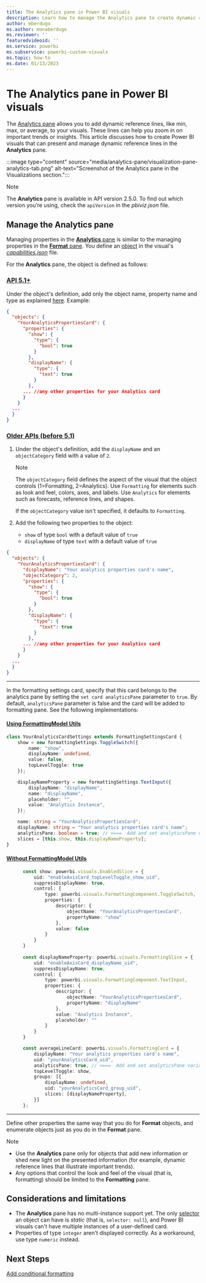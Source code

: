 ```yaml
---
title: The Analytics pane in Power BI visuals
description: Learn how to manage the Analytics pane to create dynamic reference lines, like min, max, or average, in Power BI visuals.
author: mberdugo
ms.author: monaberdugo
ms.reviewer: ''
featuredvideoid: ''
ms.service: powerbi
ms.subservice: powerbi-custom-visuals
ms.topic: how-to
ms.date: 01/13/2023
---
```


# The Analytics pane in Power BI visuals

The [Analytics pane](../../transform-model/desktop-analytics-pane.md) allows you to add dynamic reference lines, like min, max, or average, to your visuals. These lines can help you zoom in on important trends or insights. This article discusses how to create Power BI visuals that can present and manage dynamic reference lines in the **Analytics** pane.

:::image type="content" source="media/analytics-pane/visualization-pane-analytics-tab.png" alt-text="Screenshot of the Analytics pane in the Visualizations section.":::

> [!NOTE]
> The **Analytics** pane is available in API version 2.5.0. To find out which version you’re using, check the `apiVersion` in the *pbiviz.json* file.

## Manage the Analytics pane

Managing properties in the [**Analytics** pane](../../transform-model/desktop-analytics-pane.md) is similar to the managing properties in the [**Format** pane](./custom-visual-develop-tutorial-format-options.md). You define an [object](objects-properties.md) in the visual's [*capabilities.json*](capabilities.md) file.

For the **Analytics** pane, the object is defined as follows:

### [API 5.1+](#tab/API-5-1)

Under the object's definition, add only the object name, property name and type as explained [here](./format-pane.md).
Example:

```json
{
  "objects": {
    "YourAnalyticsPropertiesCard": {
      "properties": {
        "show": {
          "type": {
            "bool": true
          }
        },
        "displayName": {
          "type": {
            "text": true
          }
        },
      ... //any other properties for your Analytics card
      }
    }
  ...
  }
}
```

### [Older APIs (before 5.1)](#tab/Old-API)

1. Under the object's definition, add the `displayName` and an `objectCategory` field with a value of `2`.

    >[!NOTE]
    >The `objectCategory` field defines the aspect of the visual that the object controls (1=Formatting, 2=Analytics). Use `Formatting` for elements such as look and feel, colors, axes, and labels. Use `Analytics` for elements such as forecasts, reference lines, and shapes.
    >
    > If the `objectCategory` value isn't specified, it defaults to `Formatting`.

1. Add the following two properties to the object:
   * `show` of type `bool` with a default value of `true`
   * `displayName` of type `text` with a default value of `true`

```json
{
  "objects": {
    "YourAnalyticsPropertiesCard": {
      "displayName": "Your analytics properties card's name",
      "objectCategory": 2,
      "properties": {
        "show": {
          "type": {
            "bool": true
          }
        },
        "displayName": {
          "type": {
            "text": true
          }
        },
      ... //any other properties for your Analytics card
      }
    }
  ...
  }
}
```

---

In the formatting settings card, specify that this card belongs to the analytics pane by setting the `set card analyticsPane` parameter to `true`. By default, `analyticsPane` parameter is false and the card will be added to formatting pane. See the following implementations:

#### [Using FormattingModel Utils](#tab/API-5-1-Impl-FormattingModel-Utils)

```typescript
class YourAnalyticsCardSettings extends FormattingSettingsCard {
    show = new formattingSettings.ToggleSwitch({
        name: "show",
        displayName: undefined,
        value: false,
        topLevelToggle: true
    });

    displayNameProperty = new formattingSettings.TextInput({
        displayName: "displayName",
        name: "displayName",
        placeholder: "",
        value: "Analytics Instance",
    });

    name: string = "YourAnalyticsPropertiesCard";
    displayName: string = "Your analytics properties card's name";
    analyticsPane: boolean = true; // <===  Add and set analyticsPane variable to true 
    slices = [this.show, this.displayNameProperty];
}
```

#### [Without FormattingModel Utils](#tab/API-5-1-Without-FormattingModel-Utils)

```typescript
      const show: powerbi.visuals.EnabledSlice = {
          uid: "enableAxisCard_topLevelToggle_show_uid",
          suppressDisplayName: true,
          control: {
              type: powerbi.visuals.FormattingComponent.ToggleSwitch,
              properties: {
                  descriptor: {
                      objectName: "YourAnalyticsPropertiesCard",
                      propertyName: "show"
                  },
                  value: false
              }
          }
      }
        
      const displayNameProperty: powerbi.visuals.FormattingSlice = {
          uid: "enableAxisCard_displayName_uid",
          suppressDisplayName: true,
          control: {
              type: powerbi.visuals.FormattingComponent.TextInput,
              properties: {
                  descriptor: {
                      objectName: "YourAnalyticsPropertiesCard",
                      propertyName: "displayName"
                  },
                  value: "Analytics Instance",
                  placeholder: ""
              }
          }
      }

      const averageLineCard: powerbi.visuals.FormattingCard = {
          displayName: "Your analytics properties card's name",
          uid: "yourAnalyticsCard_uid",
          analyticsPane: true, // <===  Add and set analyticsPane variable to true 
          topLevelToggle: show,
          groups: [{
              displayName: undefined,
              uid: "yourAnalyticsCard_group_uid",
              slices: [displayNameProperty],
          }]
      };
```

---

Define other properties the same way that you do for **Format** objects, and enumerate objects just as you do in the **Format** pane.

> [!NOTE]
>
> * Use the **Analytics** pane only for objects that add new information or shed new light on the presented information (for example, dynamic reference lines that illustrate important trends).
> * Any options that control the look and feel of the visual (that is, formatting) should be limited to the **Formatting** pane.

## Considerations and limitations

* The **Analytics** pane has no multi-instance support yet. The only [selector](objects-properties.md#objects-selectors-types) an object can have is *static* (that is, `selector: null`), and Power BI visuals can't have multiple instances of a user-defined card.
* Properties of type `integer` aren't displayed correctly. As a workaround, use type `numeric` instead.

## Next Steps

[Add conditional formatting](conditional-format.md)